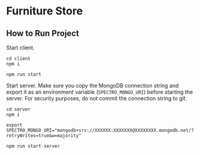 # Furniture Store

## How to Run Project

Start client.

```
cd client
npm i

npm run start
```

Start server. Make sure you copy the MongoDB connection string and export it as an environment variable (`SPECTRO_MONGO_URI`) before starting the server. For security purposes, do not commit the connection string to git.

```
cd server
npm i

export SPECTRO_MONGO_URI="mongodb+srv://XXXXXX:XXXXXXX@XXXXXXXX.mongodb.net/?retryWrites=true&w=majority"

npm run start-server
```


